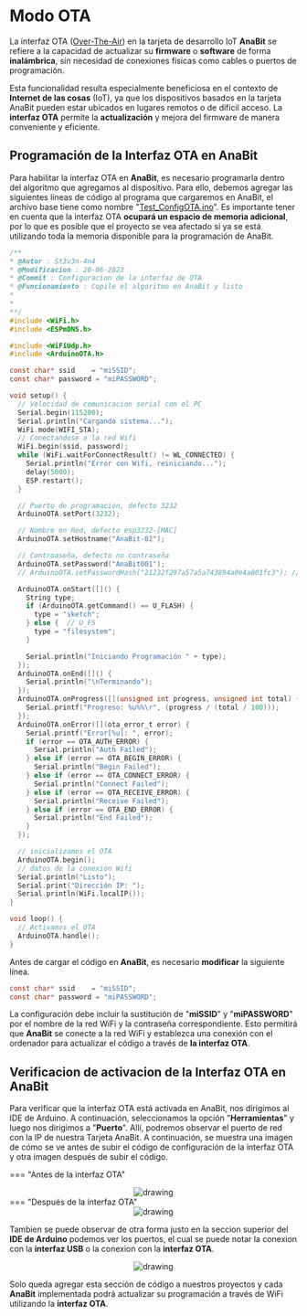 # Modo OTA

La interfaz OTA (<a href="https://www.analog.com/en/analog-dialogue/articles/over-the-air-ota-updates-in-embedded-microcontroller-applications.html" target="_blank" class="hljs-tag">Over-The-Air</a>) en la tarjeta de desarrollo IoT **AnaBit** se refiere a la capacidad de actualizar su **firmware** o **software** de forma **inalámbrica**, sin necesidad de conexiones físicas como cables o puertos de programación.

Esta funcionalidad resulta especialmente beneficiosa en el contexto de **Internet de las cosas** (IoT), ya que los dispositivos basados en la tarjeta AnaBit pueden estar ubicados en lugares remotos o de difícil acceso. La **interfaz OTA** permite la **actualización** y mejora del firmware de manera conveniente y eficiente.

## **Programación de la Interfaz OTA en AnaBit**

Para habilitar la interfaz OTA en **AnaBit**, es necesario programarla dentro del algoritmo que agregamos al dispositivo. Para ello, debemos agregar las siguientes líneas de código al programa que cargaremos en AnaBit, el archivo base tiene como nombre "[Test_ConfigOTA.ino](https://github.com/St3v3n-4n4/AnaBit_IoT/blob/master/Algoritmos/Test/Test_ConfigOTA/Test_ConfigOTA.ino)". Es importante tener en cuenta que la interfaz OTA **ocupará un espacio de memoria adicional**, por lo que es posible que el proyecto se vea afectado si ya se está utilizando toda la memoria disponible para la programación de AnaBit.

```C title="Test_ConfigOTA.ino"
/**
* @Autor : St3v3n-4n4
* @Modificacion : 20-06-2023
* @Commit : Configuracion de la interfaz de OTA 
* @Funcionamiento : Copile el algoritmo en AnaBit y listo
*       
*
**/
#include <WiFi.h>
#include <ESPmDNS.h>

#include <WiFiUdp.h>
#include <ArduinoOTA.h>

const char* ssid    = "miSSID";
const char* password = "miPASSWORD";

void setup() {
  // Velocidad de comunicacion serial con el PC
  Serial.begin(115200);
  Serial.println("Cargando sistema...");
  WiFi.mode(WIFI_STA);
  // Conectandose a la red Wifi
  WiFi.begin(ssid, password);
  while (WiFi.waitForConnectResult() != WL_CONNECTED) {
    Serial.println("Error con Wifi, reiniciando...");
    delay(5000);
    ESP.restart();
  }

  // Puerto de programacion, defecto 3232
  ArduinoOTA.setPort(3232);

  // Nombre en Red, defecto esp3232-[MAC]
  ArduinoOTA.setHostname("AnaBit-02");

  // Controaseña, defecto no contraseña
  ArduinoOTA.setPassword("AnaBit001");
  // ArduinoOTA.setPasswordHash("21232f297a57a5a743894a0e4a801fc3"); // puede usarce un HASH

  ArduinoOTA.onStart([]() {
    String type;
    if (ArduinoOTA.getCommand() == U_FLASH) {
      type = "sketch";
    } else {  // U_FS
      type = "filesystem";
    }

    Serial.println("Iniciando Programación " + type);
  });
  ArduinoOTA.onEnd([]() {
    Serial.println("\nTerminando");
  });
  ArduinoOTA.onProgress([](unsigned int progress, unsigned int total) {
    Serial.printf("Progreso: %u%%\r", (progress / (total / 100)));
  });
  ArduinoOTA.onError([](ota_error_t error) {
    Serial.printf("Error[%u]: ", error);
    if (error == OTA_AUTH_ERROR) {
      Serial.println("Auth Failed");
    } else if (error == OTA_BEGIN_ERROR) {
      Serial.println("Begin Failed");
    } else if (error == OTA_CONNECT_ERROR) {
      Serial.println("Connect Failed");
    } else if (error == OTA_RECEIVE_ERROR) {
      Serial.println("Receive Failed");
    } else if (error == OTA_END_ERROR) {
      Serial.println("End Failed");
    }
  });

  // inicializamos el OTA
  ArduinoOTA.begin();
  // datos de la conexion Wifi
  Serial.println("Listo");
  Serial.print("Dirección IP: ");
  Serial.println(WiFi.localIP());
}

void loop() {
  // Activamos el OTA
  ArduinoOTA.handle();
}
```

Antes de cargar el código en **AnaBit**, es necesario **modificar** la siguiente línea.

~~~C
const char* ssid    = "miSSID";
const char* password = "miPASSWORD";
~~~

La configuración debe incluir la sustitución de "**miSSID**" y "**miPASSWORD**" por el nombre de la red WiFi y la contraseña correspondiente. Esto permitirá que **AnaBit** se conecte a la red WiFi y establezca una conexión con el ordenador para actualizar el código a través de **la interfaz OTA**.

## **Verificacion de activacion de la Interfaz OTA en AnaBit**

Para verificar que la interfaz OTA está activada en AnaBit, nos dirigimos al IDE de Arduino. A continuación, seleccionamos la opción "**Herramientas**" y luego nos dirigimos a "**Puerto**". Allí, podremos observar el puerto de red con la IP de nuestra Tarjeta AnaBit. A continuación, se muestra una imagen de cómo se ve antes de subir el código de configuración de la interfaz OTA y otra imagen después de subir el código.

=== "Antes de la interfaz OTA"
    <center><img src="../assets/Imagenes/sin_OTA_IDE_Arduino.jpeg" alt="drawing"/></center>
=== "Después de la interfaz OTA"
    <center><img src="../assets/Imagenes/con_OTA_IDE_Arduino.jpeg" alt="drawing"/></center>

Tambien se puede observar de otra forma justo en la seccion superior del **IDE de Arduino** podemos ver los puertos, el cual se puede notar la conexion con la **interfaz USB** o la conexion con la **interfaz OTA**.

<center><img src="../assets/Imagenes/Otra_Forma_OTA_IDE_Arduino.jpeg" alt="drawing" /></center>

Solo queda agregar esta sección de código a nuestros proyectos y cada **AnaBit** implementada podrá actualizar su programación a través de WiFi utilizando la **interfaz OTA**.